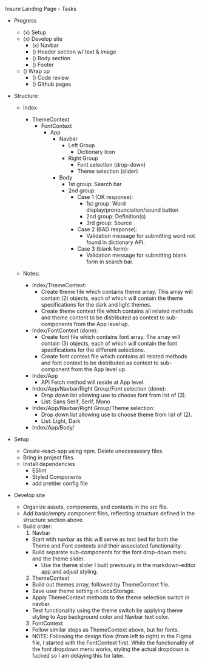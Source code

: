 Insure Landing Page - Tasks

- Progress

  - (x) Setup
  - (x) Develop site
    - (x) Navbar
    - () Header section w/ text & image
    - () Body section
    - () Footer
  - () Wrap up
    - () Code review
    - () Github pages

- Structure:

  - Index

    - ThemeContext
      - FontContext
        - App
          - Navbar
            - Left Group
              - Dictionary Icon
            - Right Group
              - Font selection (drop-down)
              - Theme selection (slider)
          - Body
            - 1st group: Search bar
            - 2nd group:
              - Case 1 (OK response):
                - 1st group: Word display/pronounciation/sound button
                - 2nd group: Definition(s)
                - 3rd group: Source
              - Case 2 (BAD response):
                - Validation message for submitting word not found in dictionary API.
              - Case 3 (blank form):
                - Validation message for submitting blank form in search bar.

  - Notes:

    - Index/ThemeContext:
      - Create theme file which contains theme array. This array will contain (2) objects, each of which will contain the theme specifications for the dark and light themes.
      - Create theme context file which contains all related methods and theme content to be distributed as context to sub-components from the App level up.
    - Index/FontContext (done):
      - Create font file which contains font array. The array will contain (3) objects, each of which will contain the font specifications for the different selections.
      - Create font context file which contains all related methods and font context to be distributed as context to sub-component from the App level up.
    - Index/App
      - API Fetch method will reside at App level.
    - Index/App/Navbar/Right Group/Font selection (done):
      - Drop down list allowing use to choose font from list of (3).
      - List: Sans Serif, Serif, Mono
    - Index/App/Navbar/Right Group/Theme selection:
      - Drop down list allowing use to choose theme from list of (2).
      - List: Light, Dark
    - Index/App/Body/

- Setup

  - Create-react-app using npm. Delete unecessesary files.
  - Bring in project files.
  - Install dependencies
    - ESlint
    - Styled Components
    - add prettier config file

- Develop site
  - Organize assets, components, and contexts in the src file.
  - Add basic/empty component files, reflecting structure defined in the structure section above.
  - Build order:
    1. Navbar
    - Start with navbar as this will serve as test bed for both the Theme and Font contexts and their associated functionality.
    - Build separate sub-components for the font drop-down menu and the theme slider.
      - Use the theme slider I built previously in the markdown-editor app and adjust styling.
    2. ThemeContext
    - Build out themes array, followed by ThemeContext file.
    - Save user theme setting in LocalStorage.
    - Apply ThemeContext methods to the theme selection switch in navbar.
    - Test functionality using the theme switch by applying theme styling to App background color and Navbar text color.
    3. FontContext
    - Follow similar steps as ThemeContext above, but for fonts.
    - NOTE: Following the design flow (from left to right) in the Figma file, I started with the FontContext first. While the functionality of the font dropdown menu works, styling the actual dropdown is fucked so I am delaying this for later.
